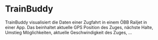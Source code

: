# TrainBuddy

TrainBuddy visualisiert die Daten einer Zugfahrt in einem ÖBB Railjet in einer App.
Das beinhaltet aktuelle GPS Position des Zuges, nächste Halte, Umstieg Möglichkeiten, aktuelle Geschwindigkeit des Zuges, ...
